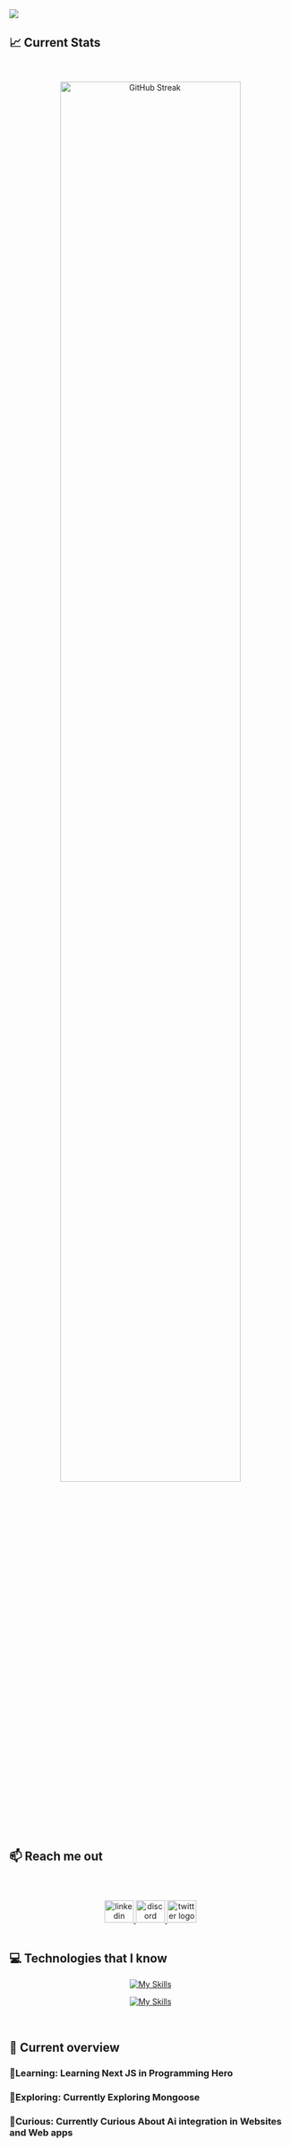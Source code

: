 <a href="https://www.linkedin.com/in/md-mazharul-islam-mzshishir/">
<img src="./assets/Md Mazharul Islam.png" />
</a>



## :chart_with_upwards_trend: Current Stats

<br />
<p align="center">
  <a href="https://git.io/streak-stats"><img width="80%" src="https://github-readme-streak-stats.herokuapp.com?user=Mazharul-Islam-2046&theme=tokyonight-duo&hide_border=true&card_width=639" alt="GitHub Streak" /></a>
</p>



## :mailbox: Reach me out


<br />

###
<div align="center">
  <a href="https://www.linkedin.com/in/md-mazharul-islam-mzshishir" target="_blank">
    <img src="https://raw.githubusercontent.com/maurodesouza/profile-readme-generator/master/src/assets/icons/social/linkedin/default.svg" width="52" height="40" alt="linkedin logo"  />
  </a>
  <a href="https://discordapp.com/users/mzsh4" target="_blank">
    <img src="https://raw.githubusercontent.com/maurodesouza/profile-readme-generator/master/src/assets/icons/social/discord/default.svg" width="52" height="40" alt="discord logo"  />
  </a>
  <a href="https://twitter.com/Mzshishir2046" target="_blank">
    <img src="https://raw.githubusercontent.com/maurodesouza/profile-readme-generator/master/src/assets/icons/social/twitter/default.svg" width="52" height="40" alt="twitter logo"  />
  </a>
  
</div>
<br />




## :computer: Technologies that I know

[<p align="center">![My Skills](https://skillicons.dev/icons?i=js,html,css,tailwind,react)](https://skillicons.dev)</p>
[<p align="center">![My Skills](https://skillicons.dev/icons?i=express,nodejs,mongodb,firebase&perline=5)](https://skillicons.dev)</p>



<br/>



## :eyes: Current overview


### 🏫Learning: Learning Next JS in Programming Hero
### 🔎Exploring: Currently Exploring Mongoose
### 🦝Curious: Currently Curious About Ai integration in Websites and Web apps


<br />



